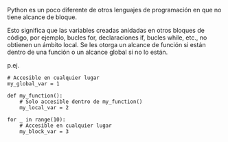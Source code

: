 Python es un poco diferente de otros lenguajes de programación en que no tiene alcance de bloque.

Esto significa que las variables creadas anidadas en otros bloques de código, por ejemplo, bucles for, declaraciones if, bucles while, etc., no obtienen un ámbito local. Se les otorga un alcance de función si están dentro de una función o un alcance global si no lo están.

p.ej.

```
# Accesible en cualquier lugar
my_global_var = 1

def my_function():
    # Solo accesible dentro de my_function()
    my_local_var = 2
    
for _ in range(10):
    # Accesible en cualquier lugar
    my_block_var = 3

```
